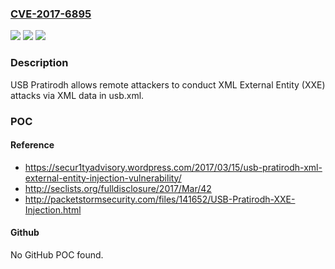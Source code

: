 ### [CVE-2017-6895](https://cve.mitre.org/cgi-bin/cvename.cgi?name=CVE-2017-6895)
![](https://img.shields.io/static/v1?label=Product&message=n%2Fa&color=blue)
![](https://img.shields.io/static/v1?label=Version&message=n%2Fa&color=blue)
![](https://img.shields.io/static/v1?label=Vulnerability&message=n%2Fa&color=brighgreen)

### Description

USB Pratirodh allows remote attackers to conduct XML External Entity (XXE) attacks via XML data in usb.xml.

### POC

#### Reference
- https://secur1tyadvisory.wordpress.com/2017/03/15/usb-pratirodh-xml-external-entity-injection-vulnerability/
- http://seclists.org/fulldisclosure/2017/Mar/42
- http://packetstormsecurity.com/files/141652/USB-Pratirodh-XXE-Injection.html

#### Github
No GitHub POC found.

